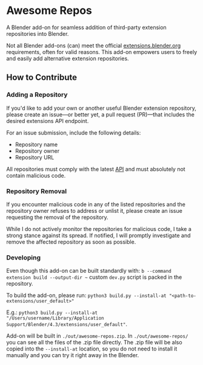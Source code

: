 # Awesome Repos

A Blender add-on for seamless addition of third-party extension repositories into Blender.

Not all Blender add-ons (can) meet the official [extensions.blender.org](https://extensions.blender.org/terms-of-service/) requirements, often for valid reasons.
This add-on empowers users to freely and easily add alternative extension repositories.

## How to Contribute

### Adding a Repository
If you'd like to add your own or another useful Blender extension repository, please create an issue—or better yet, a pull request (PR)—that includes the desired extensions API endpoint. 

For an issue submission, include the following details:
- Repository name
- Repository owner
- Repository URL

All repositories must comply with the latest [API](http://extensions.blender.org/api/swagger/) and must absolutely not contain malicious code.

### Repository Removal
If you encounter malicious code in any of the listed repositories and the repository owner refuses to address or unlist it, please create an issue requesting the removal of the repository. 

While I do not actively monitor the repositories for malicious code, I take a strong stance against its spread.
If notified, I will promptly investigate and remove the affected repository as soon as possible.

### Developing
Even though this add-on can be built standardly with: `b --command extension build --output-dir ~` custom `dev.py` script is packed in the repository.

To build the add-on, please run:
`python3 build.py --install-at "<path-to-extensions/user_default>"`

E.g.:
`python3 build.py --install-at "/Users/username/Library/Application Support/Blender/4.3/extensions/user_default"`.

Add-on will be built in `./out/awesome-repos.zip`.
In `./out/awesome-repos/` you can see all the files of the .zip file directly.
The .zip file will be also copied into the `--install-at` location, so you do not need to install it manually and you can try it right away in the Blender.
